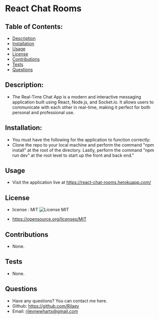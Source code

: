 # React Chat Rooms

## Table of Contents:

- [Description](#description)
- [Installation](#installation)
- [Usage](#usage)
- [License](#license)
- [Contributions](#contributions)
- [Tests](#tests)
- [Questions](#questions)

## Description:

- The Real-Time Chat App is a modern and interactive messaging application built using React, Node.js, and Socket.io. It allows users to communicate with each other in real-time, making it perfect for both personal and professional use.

## Installation:

- You must have the following for the application to function correctly:
- Clone the repo to your local machine and perform the command "npm install" at the root of the directory. Lastly, perform the command "npm run dev" at the root level to start up the front and back end."

## Usage

- Visit the application live at https://react-chat-rooms.herokuapp.com/

## License

- license : MIT ![License MIT](https://img.shields.io/badge/License-MIT-yellow.svg)

- https://opensource.org/licenses/MIT

## Contributions

- None.

## Tests

- None.

## Questions

- Have any questions? You can contact me here.
- Github: https://github.com/Rilaey
- Email: rileynewhartx@gmail.com
